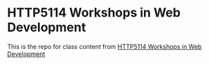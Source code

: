 # HTTP5114 Workshops in Web Development

This is the repo for class content from [HTTP5114 Workshops in Web Development](https://mediaarts.humber.ca/programs/web-development.html)
